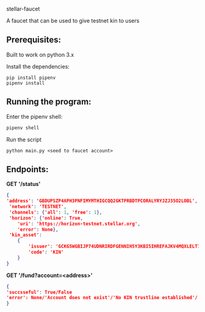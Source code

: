 stellar-faucet

A faucet that can be used to give testnet kin to users

## Prerequisites:
Built to work on python 3.x

Install the dependencies:
```
pip install pipenv
pipenv install
```

## Running the program:
Enter the pipenv shell:
```bash
pipenv shell
```
Run the script  
```
python main.py <seed to faucet account>
```

## Endpoints:
**GET '/status'**  
```json
{
'address': 'GBDUPSZP4APH3PNFIMYMTHIGCQQ2GKTPRBDTPCORALYRYJZJ35O2LOBL',
 'network': 'TESTNET',
 'channels': {'all': 1, 'free': 1},
 'horizon': {'online': True,
 	'uri': 'https://horizon-testnet.stellar.org',
 	'error': None},
 'kin_asset': 
 	{
    	'issuer': 'GCKG5WGBIJP74UDNRIRDFGENNIH5Y3KBI5IHREFAJKV4MQXLELT7EX6V',
        'code': 'KIN'
    }
}

```

**GET '/fund?account=\<address\>'**
```json
{
'succsseful': True/False
'error': None/'Account does not exist'/'No KIN trustline established'/'Invalid address'
}
```














